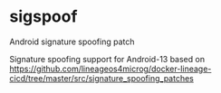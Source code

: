 # sigspoof
Android signature spoofing patch

Signature spoofing support for Android-13 based on https://github.com/lineageos4microg/docker-lineage-cicd/tree/master/src/signature_spoofing_patches
